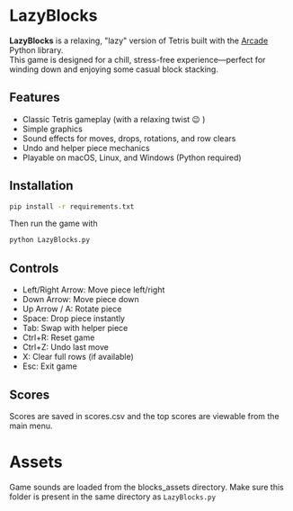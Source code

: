 # LazyBlocks

**LazyBlocks** is a relaxing, "lazy" version of Tetris built with the [Arcade](https://api.arcade.academy/) Python library.  
This game is designed for a chill, stress-free experience—perfect for winding down and enjoying some casual block stacking.

## Features

- Classic Tetris gameplay (with a relaxing twist 😉 )
- Simple graphics
- Sound effects for moves, drops, rotations, and row clears
- Undo and helper piece mechanics
- Playable on macOS, Linux, and Windows (Python required)

## Installation

```sh
pip install -r requirements.txt
```

Then run the game with 

```python
python LazyBlocks.py
```

## Controls
- Left/Right Arrow: Move piece left/right
- Down Arrow: Move piece down
- Up Arrow / A: Rotate piece
- Space: Drop piece instantly
- Tab: Swap with helper piece
- Ctrl+R: Reset game
- Ctrl+Z: Undo last move
- X: Clear full rows (if available)
- Esc: Exit game


## Scores
Scores are saved in scores.csv and the top scores are viewable from the main menu.

# Assets
Game sounds are loaded from the blocks_assets directory.
Make sure this folder is present in the same directory as `LazyBlocks.py`